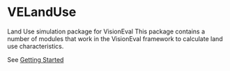 # VELandUse
Land Use simulation package for VisionEval
This package contains a number of modules that work in the VisionEval framework to calculate land use characteristics.

See [Getting Started](https://github.com/gregorbj/VisionEval/wiki/Getting-Started)